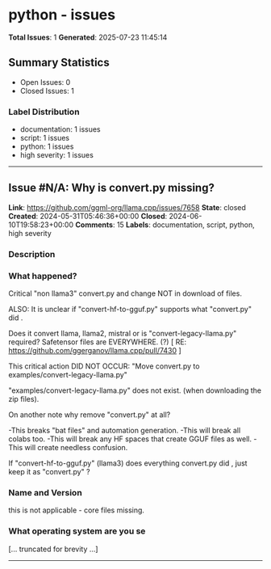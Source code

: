 # python - issues

**Total Issues**: 1
**Generated**: 2025-07-23 11:45:14

## Summary Statistics

- Open Issues: 0
- Closed Issues: 1

### Label Distribution

- documentation: 1 issues
- script: 1 issues
- python: 1 issues
- high severity: 1 issues

---

## Issue #N/A: Why is convert.py missing?

**Link**: https://github.com/ggml-org/llama.cpp/issues/7658
**State**: closed
**Created**: 2024-05-31T05:46:36+00:00
**Closed**: 2024-06-10T19:58:23+00:00
**Comments**: 15
**Labels**: documentation, script, python, high severity

### Description

### What happened?

Critical "non llama3" convert.py and change NOT in download of files.

ALSO:
It is unclear if "convert-hf-to-gguf.py"  supports what "convert.py" did . 

Does it convert llama, llama2, mistral or is "convert-legacy-llama.py" required?
Safetensor files are EVERYWHERE. (?)  [ RE: https://github.com/ggerganov/llama.cpp/pull/7430 ]

This critical action DID NOT OCCUR:
"Move convert.py to examples/convert-legacy-llama.py"

"examples/convert-legacy-llama.py" does not exist. 
(when downloading the zip files).

On another note why remove "convert.py" at all? 

-This breaks "bat files" and automation generation.
-This will break all colabs too.
-This will break any HF spaces that create GGUF files as well.
-This will create needless confusion.

If "convert-hf-to-gguf.py" (llama3) does everything convert.py did , just keep it as "convert.py" ?





### Name and Version

this is not applicable - core files missing.

### What operating system are you se

[... truncated for brevity ...]

---

